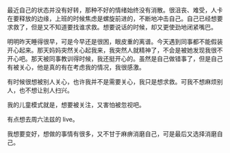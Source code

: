 最近自己的状态并没有好转，那种不好的情绪始终没有消散。很沮丧、难受，人卡在要释放的边缘，上班的时候焦虑是螺旋前进的，不断地冲击自己。自己已经想要求救了，但是又不知道要找谁求救。想要说话的时候，却又更使劲地闭紧嘴巴。

明明昨天睡得很早，可是今早还是很困，眼皮重的离谱。今天遇到同事都不能假装开心起来。那天妈妈突然关心起我来，我突然人就精神了，不会是被她发现我很不开心吧。那天被同事教训得时候，我还挺开心的。虽然是自己做错事了，但是自己有被关心，他是真的有在考虑我的情况，我很感激。

有时候很想被别人关心，也许我并不是需要关心，我只是想求救。可我不想麻烦别人，也不想让别人扫兴。

我的儿童模式就是，想要被关注，又害怕被忽视吧。

有点想去周六法兹的 live。

我想要变好，想做的事情有很多，又不甘于麻痹消磨自己，可是最后又选择消磨自己。
